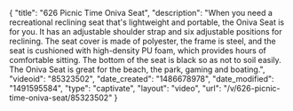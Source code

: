 {
    "title": "626 Picnic Time Oniva Seat",
    "description": "When you need a recreational reclining seat that's lightweight and portable, the Oniva Seat is for you. It has an adjustable shoulder strap and six adjustable positions for reclining. The seat cover is made of polyester, the frame is steel, and the seat is cushioned with high-density PU foam, which provides hours of comfortable sitting. The bottom of the seat is black so as not to soil easily. The Oniva Seat is great for the beach, the park, gaming and boating.",
    "videoid": "85323502",
    "date_created": "1486678978",
    "date_modified": "1491595584",
    "type": "captivate",
    "layout": "video",
    "url": "\/v\/626-picnic-time-oniva-seat\/85323502"
}